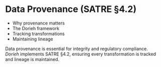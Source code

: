 # Data Provenance (SATRE §4.2)

- Why provenance matters
- The Dorieh framework
- Tracking transformations
- Maintaining lineage

Data provenance is essential for integrity and regulatory compliance.  
_Dorieh_ implements SATRE §4.2, ensuring every transformation is tracked and lineage is maintained.
